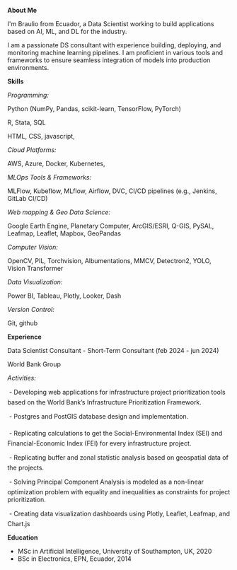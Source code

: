 **About Me**

I'm Braulio from Ecuador, a Data Scientist working to build applications based on AI, ML, and DL for the industry.

I am a passionate DS consultant with experience building, deploying, and monitoring machine learning pipelines. 
I am proficient in various tools and frameworks to ensure seamless integration of models into production environments.

**Skills**

_Programming:_ 

Python (NumPy, Pandas, scikit-learn, TensorFlow, PyTorch)

R, Stata, SQL

HTML, CSS, javascript,

_Cloud Platforms:_ 

AWS, Azure, Docker, Kubernetes,

_MLOps Tools & Frameworks:_ 

MLFlow, Kubeflow, MLflow, Airflow, DVC, CI/CD pipelines (e.g., Jenkins, GitLab CI/CD)

_Web mapping & Geo Data Science:_

Google Earth Engine, Planetary Computer, ArcGIS/ESRI, Q-GIS, PySAL, Leafmap, Leaflet, Mapbox, GeoPandas

_Computer Vision:_ 

OpenCV, PIL, Torchvision, Albumentations, MMCV, Detectron2, YOLO, Vision Transformer

_Data Visualization:_

Power BI, Tableau, Plotly, Looker, Dash

_Version Control:_

Git, github

     
**Experience**

Data Scientist Consultant - Short-Term Consultant (feb 2024 - jun 2024)

World Bank Group

_Activities:_

 - Developing web applications for infrastructure project prioritization tools based on the World Bank’s Infrastructure Prioritization Framework.

 - Postgres and PostGIS database design and implementation.

 - Replicating calculations to get the Social-Environmental Index (SEI) and Financial-Economic Index (FEI) for every infrastructure project.

 - Replicating buffer and zonal statistic analysis based on geospatial data of the projects.

 - Solving Principal Component Analysis is modeled as a non-linear optimization problem with equality and inequalities as constraints for project prioritization.

 - Creating data visualization dashboards using Plotly, Leaflet, Leafmap, and Chart.js

**Education**

- MSc in Artificial Intelligence, University of Southampton, UK, 2020
- BSc in Electronics, EPN, Ecuador, 2014

